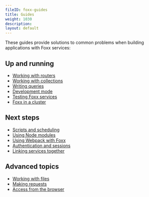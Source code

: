```yaml
---
fileID: foxx-guides
title: Guides
weight: 1030
description: 
layout: default
---
```

These guides provide solutions to common problems when building
applications with Foxx services:

## Up and running

- [Working with routers](foxx-guides-routing)
- [Working with collections](foxx-guides-collections)
- [Writing queries](foxx-guides-queries)
- [Development mode](foxx-guides-development-mode)
- [Testing Foxx services](foxx-guides-testing)
- [Foxx in a cluster](foxx-guides-cluster)

## Next steps

- [Scripts and scheduling](foxx-guides-scripts)
- [Using Node modules](foxx-guides-bundled-node-modules)
- [Using Webpack with Foxx](foxx-guides-webpack)
- [Authentication and sessions](foxx-guides-auth)
- [Linking services together](foxx-guides-dependencies)

## Advanced topics

- [Working with files](foxx-guides-files)
- [Making requests](foxx-guides-making-requests)
- [Access from the browser](foxx-guides-browser)
